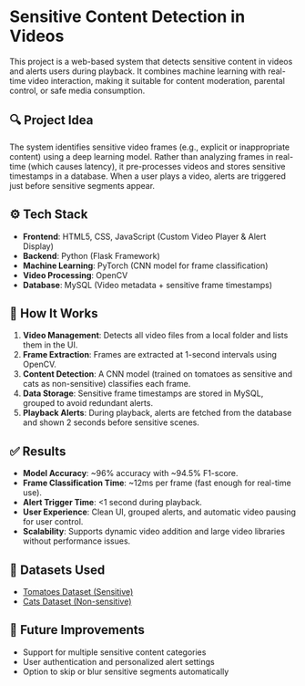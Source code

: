 # Sensitive Content Detection in Videos

This project is a web-based system that detects sensitive content in videos and alerts users during playback. It combines machine learning with real-time video interaction, making it suitable for content moderation, parental control, or safe media consumption.

## 🔍 Project Idea

The system identifies sensitive video frames (e.g., explicit or inappropriate content) using a deep learning model. Rather than analyzing frames in real-time (which causes latency), it pre-processes videos and stores sensitive timestamps in a database. When a user plays a video, alerts are triggered just before sensitive segments appear.

## ⚙️ Tech Stack

- **Frontend**: HTML5, CSS, JavaScript (Custom Video Player & Alert Display)
- **Backend**: Python (Flask Framework)
- **Machine Learning**: PyTorch (CNN model for frame classification)
- **Video Processing**: OpenCV
- **Database**: MySQL (Video metadata + sensitive frame timestamps)

## 🧠 How It Works

1. **Video Management**: Detects all video files from a local folder and lists them in the UI.
2. **Frame Extraction**: Frames are extracted at 1-second intervals using OpenCV.
3. **Content Detection**: A CNN model (trained on tomatoes as sensitive and cats as non-sensitive) classifies each frame.
4. **Data Storage**: Sensitive frame timestamps are stored in MySQL, grouped to avoid redundant alerts.
5. **Playback Alerts**: During playback, alerts are fetched from the database and shown 2 seconds before sensitive scenes.

## ✅ Results

- **Model Accuracy**: ~96% accuracy with ~94.5% F1-score.
- **Frame Classification Time**: ~12ms per frame (fast enough for real-time use).
- **Alert Trigger Time**: <1 second during playback.
- **User Experience**: Clean UI, grouped alerts, and automatic video pausing for user control.
- **Scalability**: Supports dynamic video addition and large video libraries without performance issues.


## 📌 Datasets Used

- [Tomatoes Dataset (Sensitive)](https://www.kaggle.com/datasets/enalis/tomatoes-dataset)
- [Cats Dataset (Non-sensitive)](https://www.kaggle.com/datasets/crawford/cat-dataset)

## 🚀 Future Improvements

- Support for multiple sensitive content categories
- User authentication and personalized alert settings
- Option to skip or blur sensitive segments automatically

